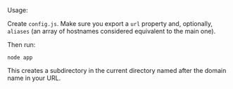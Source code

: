 Usage:

Create `config.js`. Make sure you export a `url` property and, optionally, `aliases` (an array of hostnames considered equivalent to the main one). 

Then run:

`node app`

This creates a subdirectory in the current directory named after the domain name in your URL.


